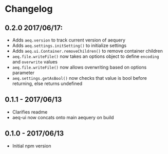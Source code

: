 # Changelog

## 0.2.0 2017/06/17:
- Adds `aeq.version` to track current version of aequery
- Adds `aeq.settings.initSetting()` to initialize settings
- Adds `aeq.ui.Container.removeChildren()` to remove container children
- `aeq.file.writeFile()` now takes an options object to define `encoding` and `overwrite` values
- `aeq.file.writeFile()` now allows overwriting based on options parameter
- `aeq.settings.getAsBool()` now checks that value is bool before returning, else returns undefined

## 0.1.1 - 2017/06/13
- Clarifies readme
- aeq-ui now concats onto main aequery on build

## 0.1.0 - 2017/06/13
- Initial npm version
